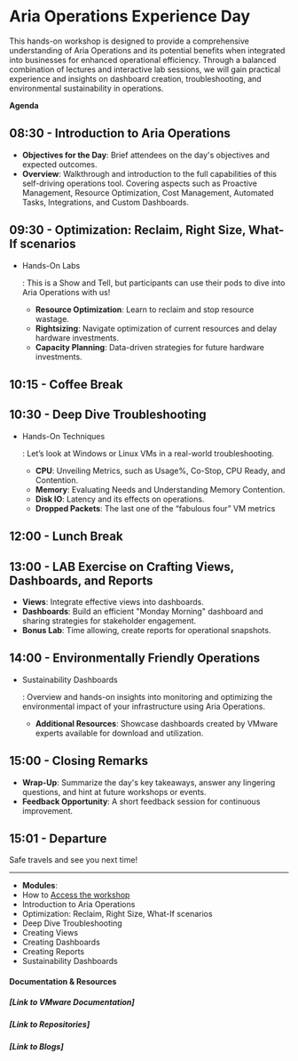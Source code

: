 # Aria Operations Experience Day

This hands-on workshop is designed to provide a comprehensive understanding of Aria Operations and its potential benefits when integrated into businesses for enhanced operational efficiency.  Through a balanced combination of lectures and interactive lab sessions, we will gain practical experience and insights on dashboard creation, troubleshooting, and environmental sustainability in operations.

**Agenda**

## 08:30 - Introduction to Aria Operations

- **Objectives for the Day**: Brief attendees on the day's objectives and expected outcomes. 
- **Overview**: Walkthrough and introduction to the full capabilities of this self-driving operations tool. Covering aspects such as Proactive Management, Resource Optimization, Cost Management, Automated Tasks, Integrations, and Custom Dashboards. 

## 09:30 - Optimization: Reclaim, Right Size, What-If scenarios

- Hands-On Labs

  : This is a Show and Tell, but participants can use their pods to dive into Aria Operations with us!

  - **Resource Optimization**: Learn to reclaim and stop resource wastage.
  - **Rightsizing**: Navigate optimization of current resources and delay hardware investments.
  - **Capacity Planning**: Data-driven strategies for future hardware investments.

## 10:15 - Coffee Break

## 10:30 - Deep Dive Troubleshooting

- Hands-On Techniques

  : Let’s look at Windows or Linux VMs in a real-world troubleshooting.

  - **CPU**: Unveiling Metrics, such as Usage%, Co-Stop, CPU Ready, and Contention.
  - **Memory**: Evaluating Needs and Understanding Memory Contention.
  - **Disk IO**: Latency and its effects on operations. 
  - **Dropped Packets**: The last one of the “fabulous four” VM metrics

## 12:00 - Lunch Break

## 13:00 - LAB Exercise on Crafting Views, Dashboards, and Reports

- **Views**: Integrate effective views into dashboards.
- **Dashboards**: Build an efficient "Monday Morning" dashboard and sharing strategies for stakeholder engagement.
- **Bonus Lab**: Time allowing, create reports for operational snapshots.

## 14:00 - Environmentally Friendly Operations

- Sustainability Dashboards

  : Overview and hands-on insights into monitoring and optimizing the environmental impact of your infrastructure using Aria Operations.

  - **Additional Resources**: Showcase dashboards created by VMware experts available for download and utilization.

## 15:00 - Closing Remarks

- **Wrap-Up**: Summarize the day's key takeaways, answer any lingering questions, and hint at future workshops or events.
- **Feedback Opportunity**: A short feedback session for continuous improvement.

## 15:01 - Departure

Safe travels and see you next time!

------

- **Modules**: 
- How to [Access the workshop](./LabFiles/LabAccess/README.md)
- Introduction to Aria Operations
- Optimization: Reclaim, Right Size, What-If scenarios
- Deep Dive Troubleshooting
- Creating Views
- Creating Dashboards 
- Creating Reports
- Sustainability Dashboards

#### **Documentation & Resources**

##### [Link to VMware Documentation]



##### [Link to Repositories]

##### [Link to Blogs]





